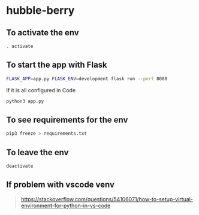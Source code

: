 # hubble-berry


## To activate the env

```sh
. activate
```
## To start the app with Flask

```sh
FLASK_APP=app.py FLASK_ENV=development flask run --port 8080
```
If it is all configured in Code

```sh
python3 app.py
```

## To see requirements for the env

```sh
pip3 freeze > requirements.txt
```

## To leave the env

```sh
deactivate
```

## If problem with vscode venv

> https://stackoverflow.com/questions/54106071/how-to-setup-virtual-environment-for-python-in-vs-code

<br>
